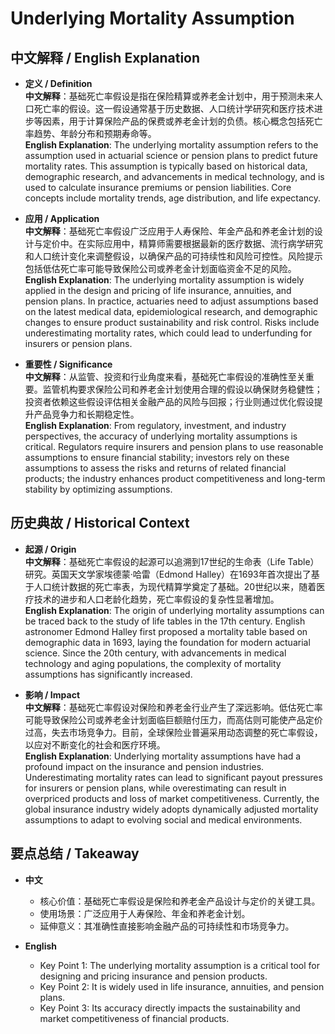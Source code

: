 # Underlying Mortality Assumption

## 中文解释 / English Explanation

* **定义 / Definition**  
  **中文解释**：基础死亡率假设是指在保险精算或养老金计划中，用于预测未来人口死亡率的假设。这一假设通常基于历史数据、人口统计学研究和医疗技术进步等因素，用于计算保险产品的保费或养老金计划的负债。核心概念包括死亡率趋势、年龄分布和预期寿命等。  
  **English Explanation**: The underlying mortality assumption refers to the assumption used in actuarial science or pension plans to predict future mortality rates. This assumption is typically based on historical data, demographic research, and advancements in medical technology, and is used to calculate insurance premiums or pension liabilities. Core concepts include mortality trends, age distribution, and life expectancy.

* **应用 / Application**  
  **中文解释**：基础死亡率假设广泛应用于人寿保险、年金产品和养老金计划的设计与定价中。在实际应用中，精算师需要根据最新的医疗数据、流行病学研究和人口统计变化来调整假设，以确保产品的可持续性和风险可控性。风险提示包括低估死亡率可能导致保险公司或养老金计划面临资金不足的风险。  
  **English Explanation**: The underlying mortality assumption is widely applied in the design and pricing of life insurance, annuities, and pension plans. In practice, actuaries need to adjust assumptions based on the latest medical data, epidemiological research, and demographic changes to ensure product sustainability and risk control. Risks include underestimating mortality rates, which could lead to underfunding for insurers or pension plans.

* **重要性 / Significance**  
  **中文解释**：从监管、投资和行业角度来看，基础死亡率假设的准确性至关重要。监管机构要求保险公司和养老金计划使用合理的假设以确保财务稳健性；投资者依赖这些假设评估相关金融产品的风险与回报；行业则通过优化假设提升产品竞争力和长期稳定性。  
  **English Explanation**: From regulatory, investment, and industry perspectives, the accuracy of underlying mortality assumptions is critical. Regulators require insurers and pension plans to use reasonable assumptions to ensure financial stability; investors rely on these assumptions to assess the risks and returns of related financial products; the industry enhances product competitiveness and long-term stability by optimizing assumptions.

## 历史典故 / Historical Context

* **起源 / Origin**  
  **中文解释**：基础死亡率假设的起源可以追溯到17世纪的生命表（Life Table）研究。英国天文学家埃德蒙·哈雷（Edmond Halley）在1693年首次提出了基于人口统计数据的死亡率表，为现代精算学奠定了基础。20世纪以来，随着医疗技术的进步和人口老龄化趋势，死亡率假设的复杂性显著增加。  
  **English Explanation**: The origin of underlying mortality assumptions can be traced back to the study of life tables in the 17th century. English astronomer Edmond Halley first proposed a mortality table based on demographic data in 1693, laying the foundation for modern actuarial science. Since the 20th century, with advancements in medical technology and aging populations, the complexity of mortality assumptions has significantly increased.

* **影响 / Impact**  
  **中文解释**：基础死亡率假设对保险和养老金行业产生了深远影响。低估死亡率可能导致保险公司或养老金计划面临巨额赔付压力，而高估则可能使产品定价过高，失去市场竞争力。目前，全球保险业普遍采用动态调整的死亡率假设，以应对不断变化的社会和医疗环境。  
  **English Explanation**: Underlying mortality assumptions have had a profound impact on the insurance and pension industries. Underestimating mortality rates can lead to significant payout pressures for insurers or pension plans, while overestimating can result in overpriced products and loss of market competitiveness. Currently, the global insurance industry widely adopts dynamically adjusted mortality assumptions to adapt to evolving social and medical environments.

## 要点总结 / Takeaway

* **中文**  
  - 核心价值：基础死亡率假设是保险和养老金产品设计与定价的关键工具。  
  - 使用场景：广泛应用于人寿保险、年金和养老金计划。  
  - 延伸意义：其准确性直接影响金融产品的可持续性和市场竞争力。  

* **English**  
  - Key Point 1: The underlying mortality assumption is a critical tool for designing and pricing insurance and pension products.  
  - Key Point 2: It is widely used in life insurance, annuities, and pension plans.  
  - Key Point 3: Its accuracy directly impacts the sustainability and market competitiveness of financial products.